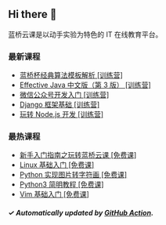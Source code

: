 ## Hi there 👋

蓝桥云课是以动手实验为特色的 IT 在线教育平台。

### 最新课程

<!-- LATEST:START -->
- [蓝桥杯经典算法模板解析 [训练营]](https://www.lanqiao.cn/courses/4469/)
- [Effective Java 中文版（第 3 版） [训练营]](https://www.lanqiao.cn/courses/3483/)
- [微信公众号开发入门 [训练营]](https://www.lanqiao.cn/courses/4848/)
- [Django 框架基础 [训练营]](https://www.lanqiao.cn/courses/4012/)
- [玩转 Node.js 开发 [训练营]](https://www.lanqiao.cn/courses/5349/)
<!-- LATEST:END -->

### 最热课程

<!-- HOTEST:START -->
- [新手入门指南之玩转蓝桥云课 [免费课]](https://www.lanqiao.cn/courses/63/)
- [Linux 基础入门 [免费课]](https://www.lanqiao.cn/courses/1/)
- [Python 实现图片转字符画 [免费课]](https://www.lanqiao.cn/courses/370/)
- [Python3 简明教程 [免费课]](https://www.lanqiao.cn/courses/596/)
- [Vim 基础入门 [免费课]](https://www.lanqiao.cn/courses/2/)
<!-- HOTEST:END -->

##### ✓ Automatically updated by [GitHub Action](https://github.com/lanqiao-courses/.github/actions/workflows/update.yml).

